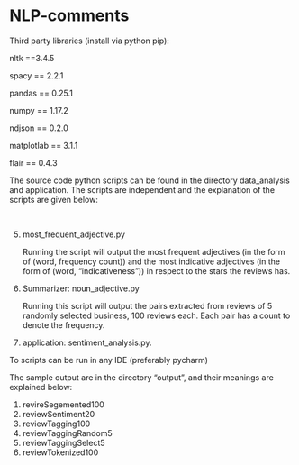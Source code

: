 # NLP-comments
Third party libraries (install via python pip):

nltk ==3.4.5

spacy == 2.2.1

pandas == 0.25.1

numpy == 1.17.2

ndjson == 0.2.0

matplotlab == 3.1.1

flair == 0.4.3

The source code python scripts can be found in the directory data_analysis and application. The scripts are independent and the explanation of the scripts are given below:



​			

5. most_frequent_adjective.py

   Running the script will output the most frequent adjectives (in the form of (word, frequency count)) and the most indicative adjectives (in the form of (word, “indicativeness”)) in respect to the stars the reviews has.

6. <Noun-Adjective> Summarizer: noun_adjective.py

   Running this script will output the <Noun-Adjective> pairs extracted from reviews of 5 randomly selected business, 100 reviews each. Each pair has a count to denote the frequency. 

7. application: sentiment_analysis.py. 

To scripts can be run in any IDE (preferably pycharm)

The sample output are in the directory “output”, and their meanings are explained below:

1. revireSegemented100
2. reviewSentiment20
3. reviewTagging100
4. reviewTaggingRandom5
5. reviewTaggingSelect5
6. reviewTokenized100